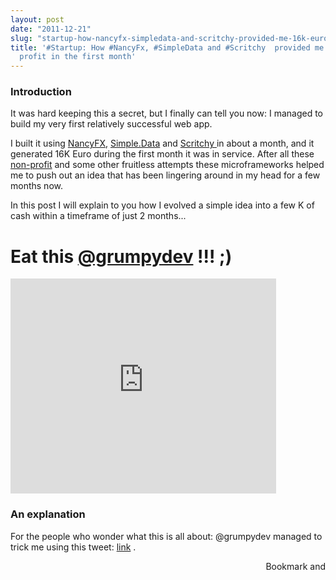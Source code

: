 ```yaml
---
layout: post
date: "2011-12-21"
slug: "startup-how-nancyfx-simpledata-and-scritchy-provided-me-16k-euro-profit-in-the-first-month"
title: '#Startup: How #NancyFx, #SimpleData and #Scritchy  provided me 16K Euro
  profit in the first month'
---
```


<h3>Introduction</h3>
<p>It was hard keeping this a secret, but I finally can tell you now: I managed to build my very first relatively successful web app.</p>
<p>I built it using <a href="https://nancyfx.org/" target="_blank">NancyFX</a>, <a href="https://github.com/markrendle/Simple.Data" target="_blank">Simple.Data</a> and <a href="https://scritchyexample.apphb.com/" target="_blank">Scritchy </a>in about a month, and it generated 16K Euro during the first month it was in service. After all these <a href="https://nerdbeers.apphb.com/" target="_blank">non-profit</a> and some other fruitless attempts these microframeworks helped me to push out an idea that has been lingering around in my head for a few months now.</p>
<p>In this post I will explain to you how I evolved a simple idea into a few K of cash within a timeframe of just 2 months...</p>
<p></p>
<h1>Eat this <a href="https://twitter.com/#!/Grumpydev/status/149404889632616448" target="_blank">@grumpydev</a>&nbsp;!!! ;)</h1>
<p><embed type="application/x-shockwave-flash" width="425" height="344" src="https://www.youtube.com/v/lBgsQiQtEFU&amp;autoplay=1" wmode="transparent"></embed></p>
<h3>An explanation</h3>
<p>For the people who wonder what this is all about: @grumpydev managed to trick me using this tweet:&nbsp;<a href="https://twitter.com/#!/Grumpydev/status/149404889632616448" target="_blank">link</a>&nbsp;.</p><div style="text-align:right"><a class="addthis_button" href="https://www.addthis.com/bookmark.php?v=250&amp;pub=xa-4aec37702e3161d4"><img src="https://s7.addthis.com/static/btn/v2/lg-share-en.gif" width="125" height="16" alt="Bookmark and Share" style="border:0"/></a><script type="text/javascript" src="https://s7.addthis.com/js/250/addthis_widget.js#pub=xa-4aec37702e3161d4"></script></div>

